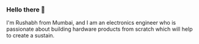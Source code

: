 

### Hello there 🤗

I'm Rushabh from Mumbai, and I am an electronics engineer who is passionate about building hardware products from scratch which will help to create a sustain. 





